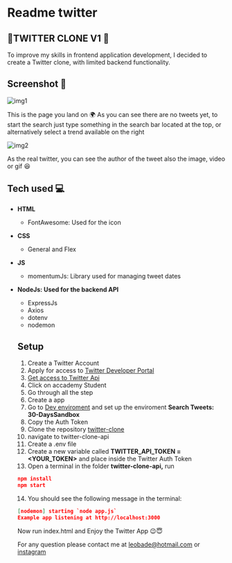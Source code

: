 # Readme twitter

## 🌟TWITTER CLONE V1 🌟

To improve my skills in frontend application development, I decided to create a Twitter clone, with limited backend functionality.

## Screenshot 📸

![img1](https://i.ibb.co/6Pz28Gf/Schermata-2020-11-01-alle-21-58-39.png)

This is the page you land on 🌍
As you can see there are no tweets yet, to start the search just type something in the search bar located at the top, or alternatively select a trend available on the right

![img2](https://i.ibb.co/b6xK1y6/Schermata-2020-11-01-alle-22-56-23.png)

As the real twitter, you can see the author of the tweet also the image, video or gif 😆

## Tech used 💻

- **HTML**
    - FontAwesome: Used for the icon
- **CSS**
    - General and Flex
- **JS**
    - momentumJs: Library used for managing tweet dates
- **NodeJs: Used for the backend API**
    - ExpressJs
    - Axios
    - dotenv
    - nodemon

    ## Setup

    1. Create a Twitter Account 
    2. Apply for access to [Twitter Developer Portal](https://developer.twitter.com/en/apply-for-access)
    3. [Get access to Twitter Api](https://developer.twitter.com/en/application/use-case)
    4. Click on accademy Student
    5. Go through all the step 
    6. Create a app
    7. Go to [Dev enviroment](https://developer.twitter.com/en/account/environments) and set up the enviroment **Search Tweets: 30-DaysSandbox**
    8. Copy the Auth Token 
    9. Clone the repository [twitter-clone](https://github.com/leobade/twitter)
    10. navigate to twitter-clone-api
    11. Create a .env file 
    12. Create a new variable called **TWITTER_API_TOKEN = <YOUR_TOKEN>** and place inside the Twitter Auth Token
    13. Open a terminal in the folder **twitter-clone-api,** run 

    ```json
    npm install
    npm start
    ```

    14. You should see the following message in the terminal:  

    ```json
    [nodemon] starting `node app.js`
    Example app listening at http://localhost:3000
    ```

    Now run index.html and Enjoy the Twitter App 😉😇

    For any question please contact me at [leobade@hotmail.com](mailto:leobade@hotmail.com) or [instagram](http://instagram.com/leonardobadellino)